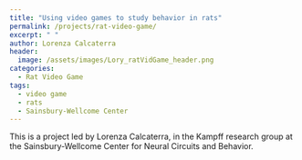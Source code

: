 ```yaml
---
title: "Using video games to study behavior in rats"
permalink: /projects/rat-video-game/
excerpt: " "
author: Lorenza Calcaterra
header:
  image: /assets/images/Lory_ratVidGame_header.png
categories:
  - Rat Video Game
tags:
  - video game
  - rats
  - Sainsbury-Wellcome Center
---
```


This is a project led by Lorenza Calcaterra, in the Kampff research group at the Sainsbury-Wellcome Center for Neural Circuits and Behavior. 
